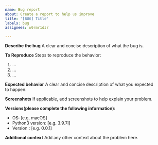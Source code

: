 ```yaml
---
name: Bug report
about: Create a report to help us improve
title: "[BUG] Title"
labels: bug
assignees: w0rmr1d3r

---
```


**Describe the bug**
A clear and concise description of what the bug is.

**To Reproduce**
Steps to reproduce the behavior:
1. ...
2. ...
3. ...

**Expected behavior**
A clear and concise description of what you expected to happen.

**Screenshots**
If applicable, add screenshots to help explain your problem.

**Versions(please complete the following information):**
 - OS: [e.g. macOS]
 - Python3 version: [e.g. 3.9.7i]
 - Version : [e.g. 0.0.1]


**Additional context**
Add any other context about the problem here.
